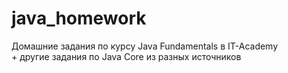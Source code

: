 # java_homework
<p>Домашние задания по курсу Java Fundamentals в IT-Academy 
<br>+ другие задания по Java Core из разных источников</p>

